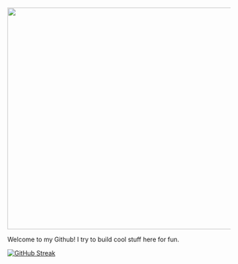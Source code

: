 ###  


<img src="https://images.squarespace-cdn.com/content/v1/57f0b8c859cc68fe6a908fb7/1533805705144-6KDGLJ13MU6PGEVNVNS1/spoliarium-by-juan-luna-famous-art-handmade-oil-painting-on-canvas.png" width="1000" height="500">



Welcome to my Github! I try to build cool stuff here for fun.

[![GitHub Streak](https://github-readme-streak-stats.herokuapp.com?user=sipsyph&theme=Javascript-dark&ring=021F0B6E&fire=158D50&stroke=115D3E&sideLabels=137D3B&dates=0E4B21&currStreakLabel=137D3B&sideNums=137D3B&currStreakNum=14DD2A&border=29DD17)](https://git.io/streak-stats)
